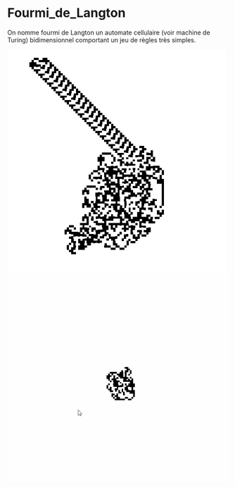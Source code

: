 # Fourmi_de_Langton
On nomme fourmi de Langton un automate cellulaire (voir machine de Turing) bidimensionnel comportant un jeu de règles très simples.

![center](pictures/Fourmi.png)
![center](pictures/fourmi.gif)
